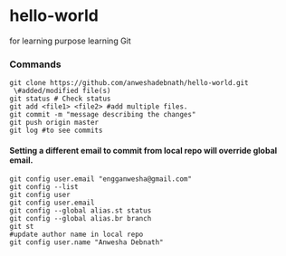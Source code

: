 # hello-world
for learning purpose
learning Git

### Commands
```
git clone https://github.com/anweshadebnath/hello-world.git
 \#added/modified file(s)
git status # Check status
git add <file1> <file2> #add multiple files.
git commit -m "message describing the changes"
git push origin master
git log #to see commits
```
#### Setting a different email to commit from local repo will override global email.
```
git config user.email "engganwesha@gmail.com"
git config --list
git config user
git config user.email
git config --global alias.st status
git config --global alias.br branch
git st
#update author name in local repo
git config user.name "Anwesha Debnath"
```

